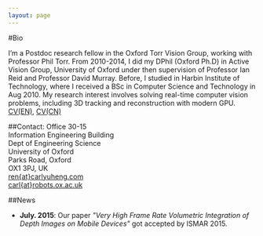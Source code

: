 ```yaml
---
layout: page
---
```

#Bio

I’m a Postdoc research fellow in the Oxford Torr Vision Group, working with Professor Phil Torr.  From 2010-2014, I did my DPhil (Oxford Ph.D) in Active Vision Group, University of Oxford under then supervision of Professor Ian Reid and Professor David Murray. Before, I studied in Harbin Institute of Technology, where I received a BSc in Computer Science and Technology in Aug 2010. My research interest involves solving real-time computer vision problems, including 3D tracking and reconstruction with modern GPU.  
[CV(EN)](pdfs/test.pdf), [CV(CN)](pdfs/test.pdf)

##Contact:
Office 30-15  
Information Engineering Building  
Dept of Engineering Science  
University of Oxford  
Parks Road, Oxford  
OX1 3PJ, UK  
[ren{at}carlyuheng.com](mailto:ren@carlyuheng.com)  
[carl{at}robots.ox.ac.uk](mailto:carl@robots.ox.ac.uk)


##News
- **July. 2015**: Our paper *"Very High Frame Rate Volumetric Integration of Depth Images on Mobile Devices"* got accepted by ISMAR 2015.